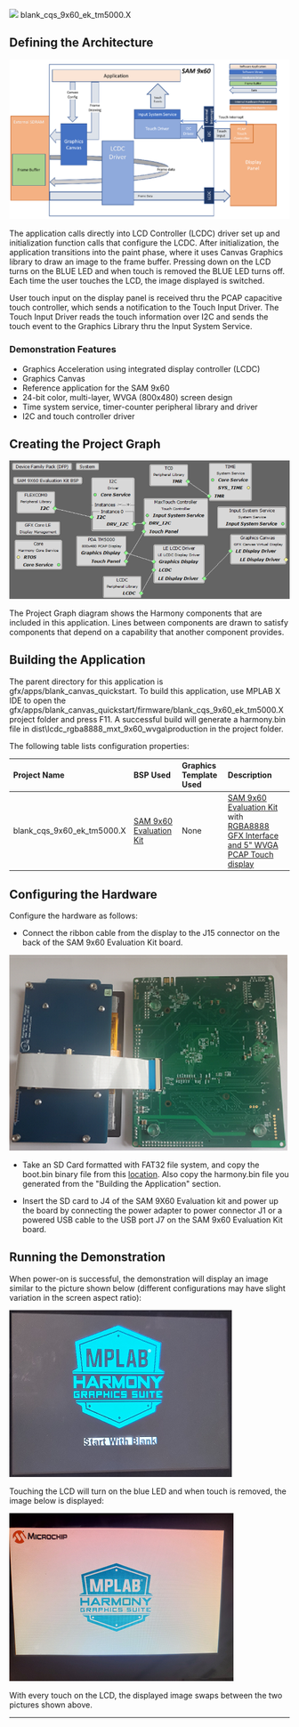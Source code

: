
![](../../../../images/mhgs.png) blank\_cqs\_9x60\_ek\_tm5000.X

Defining the Architecture
-------------------------

![](../../../../images/blank_canvas_sam9x60_single_buffer_arch.png)

The application calls directly into LCD Controller (LCDC) driver set up and initialization function calls that configure the LCDC. After initialization, the application transitions into the paint phase, where it uses Canvas Graphics library to draw an image to the frame buffer. Pressing down on the LCD turns on the BLUE LED and when touch is removed the BLUE LED turns off. Each time the user touches the LCD, the image displayed is switched.  

User touch input on the display panel is received thru the PCAP capacitive touch controller, which sends a notification to the Touch Input Driver. The Touch Input Driver reads the touch information over I2C and sends the touch event to the Graphics Library thru the Input System Service.

### Demonstration Features

-   Graphics Acceleration using integrated display controller (LCDC)
-   Graphics Canvas
-   Reference application for the SAM 9x60
-   24-bit color, multi-layer, WVGA (800x480) screen design
-   Time system service, timer-counter peripheral library and driver 
-   I2C and touch controller driver 

Creating the Project Graph
--------------------------

![](../../../../images/blank_sam9x60_canvas_lcdc_no_gpu_wvga_pg.png)

The Project Graph diagram shows the Harmony components that are included in this application. Lines between components are drawn to satisfy components that depend on a capability that another component provides.


Building the Application
------------------------

The parent directory for this application is gfx/apps/blank\_canvas\_quickstart. To build this application, use MPLAB X IDE to open the gfx/apps/blank\_canvas\_quickstart/firmware/blank\_cqs\_9x60\_ek\_tm5000.X project folder and press F11.
A successful build will generate a harmony.bin file in dist\lcdc_rgba8888_mxt_9x60_wvga\production in the project folder.

The following table lists configuration properties:

|Project Name|BSP Used|Graphics Template Used|Description|
|:-----------|:-------|:---------------------|:----------|
|blank\_cqs\_9x60\_ek\_tm5000.X|[SAM 9x60 Evaluation Kit](https://www.microchip.com/developmenttools/ProductDetails/DT100126)|None|[SAM 9x60 Evaluation Kit](https://www.microchip.com/developmenttools/ProductDetails/DT100126) with [RGBA8888 GFX Interface and 5" WVGA PCAP Touch display](https://www.microchip.com/DevelopmentTools/ProductDetails/PartNO/AC320005-5)|


Configuring the Hardware
------------------------

Configure the hardware as follows:

-   Connect the ribbon cable from the display to the J15 connector on the back of the SAM 9x60 Evaluation Kit board.

![](../../../../images/sam_9x60_sk_display_conf1.png)

-	Take an SD Card formatted with FAT32 file system, and copy the boot.bin binary file from this [location](../../../boot_image/boot.bin). Also copy the harmony.bin file you generated from the "Building the Application" section.

-   Insert the SD card to J4 of the SAM 9X60 Evaluation kit and power up the board by connecting the power adapter to power connector J1 or a powered USB cable to the USB port J7 on the SAM 9x60 Evaluation Kit board.


Running the Demonstration
-------------------------

When power-on is successful, the demonstration will display an image similar to the picture shown below (different configurations may have slight variation in the screen aspect ratio):

![](../../../../images/blank_canvas_qs.png)


Touching the LCD will turn on the blue LED and when touch is removed, the image below is displayed:

![](../../../../images/blank_canvas_qs_1.png)

With every touch on the LCD, the displayed image swaps between the two pictures shown above.
* * * * *

 
